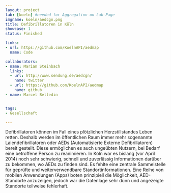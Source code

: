 ```yaml
---
layout: project
lab: [koeln] #needed for Aggregation on Lab-Page
imgname: koeln/aedcgn.png
title: Defibrillatoren in Köln
showcase: 1
status: Finished

links:
- url: https://github.com/KoelnAPI/aedmap
  name: Code

collaborators:
- name: Marian Steinbach
  links:
  - url: http://www.sendung.de/aedcgn/
    name: twitter
  - url: https://github.com/KoelnAPI/aedmap
    name: github
- name: Marcel Belledin


tags:
- Gesellschaft

---
```

Defibrillatoren können im Fall eines plötzlichen Herzstillstandes Leben retten. Deshalb werden im öffentlichen Raum immer mehr sogenannte Laiendefibrillatoren oder AEDs (Automatisierte Externe Defibrillatoren) bereit gestellt. Diese ermöglichen es auch ungeübten Nutzern, bei Bedarf eine betroffene Person zu reanimieren.
In Köln war es bislang (vor April 2014) noch sehr schwierig, schnell und zuverlässig Informationen darüber zu bekommen, wo AEDs zu finden sind. Es fehlte eine zentrale Sammelstelle für geprüfte und weiterverwendbare Standortinformationen. Eine Reihe von mobilen Anwendungen (Apps) boten prinzipiell die Möglichkeit, AED-Standorte anzuzeigen, jedoch war die Datenlage sehr dünn und angezeigte Standorte teilweise fehlerhaft.

